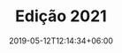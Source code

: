 ---
title: "Edição 2021"
date: 2019-05-12T12:14:34+06:00
description: "Tsdasdasdsan."
type: "ed21"
layout:: "list"
---